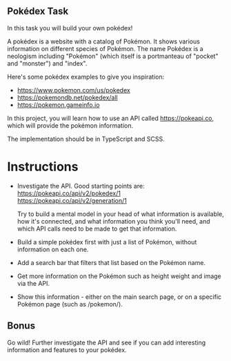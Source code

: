 ## Pokédex Task

In this task you will build your own pokédex!

A pokédex is a website with a catalog of Pokémon. It shows various information on different species of Pokémon. The name Pokédex is a neologism including "Pokémon" (which itself is a portmanteau of "pocket" and "monster") and "index".

Here's some pokédex examples to give you inspiration:
* https://www.pokemon.com/us/pokedex
* https://pokemondb.net/pokedex/all
* https://pokemon.gameinfo.io

In this project, you will learn how to use an API called https://pokeapi.co, which will provide the pokémon information.

The implementation should be in TypeScript and SCSS.


# Instructions
- Investigate the API. Good starting points are:
https://pokeapi.co/api/v2/pokedex/1
https://pokeapi.co/api/v2/generation/1

  Try to build a mental model in your head of what information is available, how it's connected, and what information you think you'll need, and which API calls need to be made to get that information.

- Build a simple pokédex first with just a list of Pokémon, without information on each one.

- Add a search bar that filters that list based on the Pokémon name.

- Get more information on the Pokémon such as height weight and image via the API.

- Show this information - either on the main search page, or on a specific Pokémon page (such as /pokemon/<id>).


## Bonus

Go wild! Further investigate the API and see if you can add interesting information and features to your pokédex.